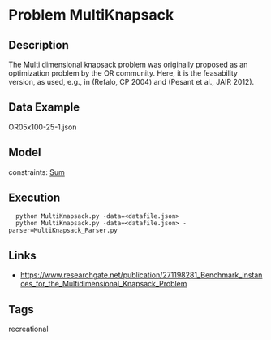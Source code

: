 # Problem MultiKnapsack
## Description
The Multi dimensional knapsack problem was originally proposed as an optimization problem by the OR community.
Here, it is the feasability version, as used, e.g., in (Refalo, CP 2004) and (Pesant et al., JAIR 2012).

## Data Example
  OR05x100-25-1.json

## Model
  constraints: [Sum](http://pycsp.org/documentation/constraints/Sum)

## Execution
```
  python MultiKnapsack.py -data=<datafile.json>
  python MultiKnapsack.py -data=<datafile.json> -parser=MultiKnapsack_Parser.py
```

## Links
  - https://www.researchgate.net/publication/271198281_Benchmark_instances_for_the_Multidimensional_Knapsack_Problem

## Tags
 recreational
